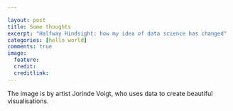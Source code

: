 ```yaml
---

layout: post
title: Some thoughts
excerpt: "Halfway Hindsight: how my idea of data science has changed"
categories: [hello world]
comments: true
image:
  feature: 
  credit: 
  creditlink: 
---
```


The image is by artist Jorinde Voigt, who uses data to create beautiful visualisations.

